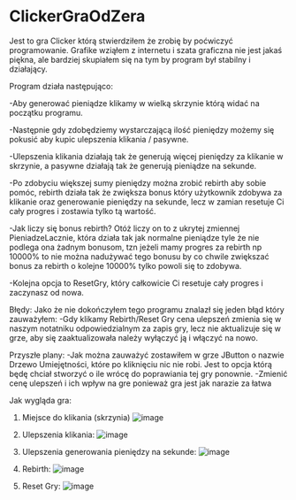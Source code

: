 # ClickerGraOdZera

Jest to gra Clicker którą stwierdziłem że zrobię by poćwiczyć programowanie. 
Grafike wziąłem z internetu i szata graficzna nie jest jakaś piękna, ale bardziej skupiałem się na tym by program był stabilny i działający.

Program działa następująco: 

-Aby generować pieniądze klikamy w wielką skrzynie którą widać na początku programu. 

-Następnie gdy zdobędziemy wystarczającą ilość pieniędzy możemy się pokusić aby kupic ulepszenia klikania / pasywne.

-Ulepszenia klikania działają tak że generują więcej pieniędzy za klikanie w skrzynie, a pasywne działają tak że generują pieniądze na sekunde.

-Po zdobyciu większej sumy pieniędzy można zrobić rebirth aby sobie pomóc, rebirth działa tak że zwiększa bonus który użytkownik zdobywa za klikanie
oraz generowanie pieniędzy na sekunde, lecz w zamian resetuje Ci cały progres i zostawia tylko tą wartość. 

-Jak liczy się bonus rebirth?
Otóż liczy on to z ukrytej zmiennej PieniadzeLacznie, która działa tak jak normalne pieniądze tyle że nie podlega ona żadnym bonusom, tzn jeżeli mamy 
progres za rebirth np 10000% to nie można nadużywać tego bonusu by co chwile zwiększać bonus za rebirth o kolejne 10000% tylko powoli się to zdobywa.

-Kolejna opcja to ResetGry, który całkowicie Ci resetuje cały progres i zaczynasz od nowa.

Błędy:
Jako że nie dokończyłem tego programu znalazł się jeden błąd który zauważyłem:
-Gdy klikamy Rebirth/Reset Gry cena ulepszeń zmienia się w naszym notatniku odpowiedzialnym za zapis gry, lecz nie aktualizuje się w grze, aby się
zaaktualizowała należy wyłączyć ją i włączyć na nowo.

Przyszłe plany: 
-Jak można zauważyć zostawiłem w grze JButton o nazwie Drzewo Umiejętności, które po kliknięciu nic nie robi.
Jest to opcja którą będę chciał stworzyć o ile wrócę do poprawiania tej gry ponownie. 
-Zmienić cenę ulepszeń i ich wpływ na gre ponieważ gra jest jak narazie za łatwa

Jak wygląda gra:

1) Miejsce do klikania (skrzynia)
![image](https://user-images.githubusercontent.com/92478936/209665033-725d478c-0a56-4f74-89c0-590a79293e2b.png)

2) Ulepszenia klikania:
![image](https://user-images.githubusercontent.com/92478936/209665073-a56ae235-1811-401c-aea8-2f975095bd6a.png)

3) Ulepszenia generowania pieniędzy na sekunde:
![image](https://user-images.githubusercontent.com/92478936/209665124-cd9af30e-5fc5-4990-96fd-d4ad10c9e3cf.png)

4) Rebirth:
![image](https://user-images.githubusercontent.com/92478936/209667259-eec583e6-ff38-43ce-be41-cf643b81f592.png)

5) Reset Gry:
![image](https://user-images.githubusercontent.com/92478936/209666929-bd99310e-db54-4fc0-9d84-d9a557ebee2f.png)


